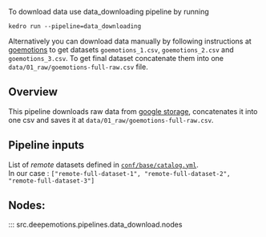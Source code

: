 To download data use data_downloading pipeline by running
```
kedro run --pipeline=data_downloading
```
Alternatively you can download data manually by following instructions at [goemotions](https://github.com/google-research/google-research/tree/master/goemotions) to get datasets `goemotions_1.csv`, `goemotions_2.csv` and `goemotions_3.csv`. To get final dataset concatenate them into one `data/01_raw/goemotions-full-raw.csv` file.
## Overview

This pipeline downloads raw data from [google storage](https://storage.googleapis.com/gresearch/goemotions/data/full_dataset/goemotions_1.csv), concatenates it into one csv and saves it at `data/01_raw/goemotions-full-raw.csv`.

## Pipeline inputs

List of *remote* datasets defined in [`conf/base/catalog.yml`](./../conf/base/catalog.yml).  
In our case : `["remote-full-dataset-1", "remote-full-dataset-2", "remote-full-dataset-3"]`

## Nodes:

::: src.deepemotions.pipelines.data_download.nodes